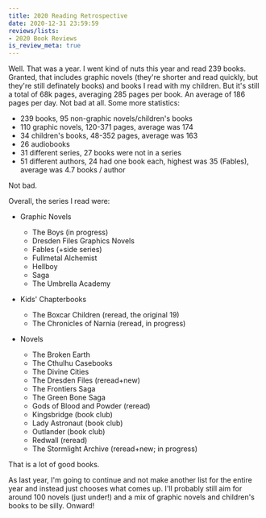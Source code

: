 ```yaml
---
title: 2020 Reading Retrospective
date: 2020-12-31 23:59:59
reviews/lists:
- 2020 Book Reviews
is_review_meta: true
---
```

Well. That was a year. I went kind of nuts this year and read 239 books. Granted, that includes graphic novels (they're shorter and read quickly, but they're still definately books) and books I read with my children. But it's still a total of 68k pages, averaging 285 pages per book. An average of 186 pages per day. Not bad at all. Some more statistics:

* 239 books, 95 non-graphic novels/children's books
* 110 graphic novels, 120-371 pages, average was 174
* 34 children's books, 48-352 pages, average was 163
* 26 audiobooks
* 31 different series, 27 books were not in a series
* 51 different authors, 24 had one book each, highest was 35 (Fables), average was 4.7 books / author

Not bad.

<!--more-->

Overall, the series I read were:

* Graphic Novels
    * The Boys (in progress)
    * Dresden Files Graphics Novels
    * Fables (+side series)	
    * Fullmetal Alchemist
    * Hellboy
    * Saga
    * The Umbrella Academy

* Kids' Chapterbooks
    * The Boxcar Children (reread, the original 19)
    * The Chronicles of Narnia (reread, in progress)

* Novels
    * The Broken Earth
    * The Cthulhu Casebooks
    * The Divine Cities
    * The Dresden Files (reread+new)
    * The Frontiers Saga
    * The Green Bone Saga
    * Gods of Blood and Powder (reread)
    * Kingsbridge (book club)
    * Lady Astronaut (book club)
    * Outlander (book club)
    * Redwall (reread)
    * The Stormlight Archive (reread+new; in progress)

That is a lot of good books. 

As last year, I'm going to continue and not make another list for the entire year and instead just chooses what comes up. I'll probably still aim for around 100 novels (just under!) and a mix of graphic novels and children's books to be silly. Onward!